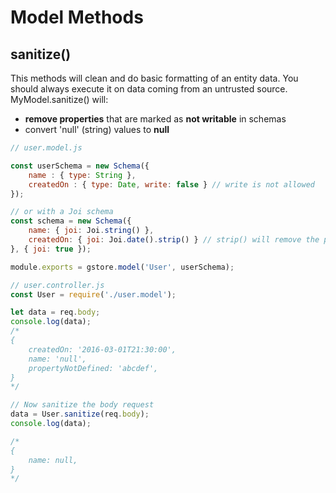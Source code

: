 # Model Methods

## sanitize()

This methods will clean and do basic formatting of an entity data. You should always execute it on data coming from an untrusted source.  MyModel.sanitize() will:

- **remove properties** that are marked as **not writable** in schemas
- convert 'null' (string) values to **null**

```js
// user.model.js

const userSchema = new Schema({
    name : { type: String },
    createdOn : { type: Date, write: false } // write is not allowed
});

// or with a Joi schema
const schema = new Schema({
    name: { joi: Joi.string() },
    createdOn: { joi: Joi.date().strip() } // strip() will remove the property when Sanitizing
}, { joi: true });

module.exports = gstore.model('User', userSchema);

```

```js
// user.controller.js
const User = require('./user.model');

let data = req.body;
console.log(data);
/*
{
    createdOn: '2016-03-01T21:30:00',
    name: 'null',
    propertyNotDefined: 'abcdef',
}
*/

// Now sanitize the body request
data = User.sanitize(req.body);
console.log(data);

/*
{
    name: null,
}
*/

```